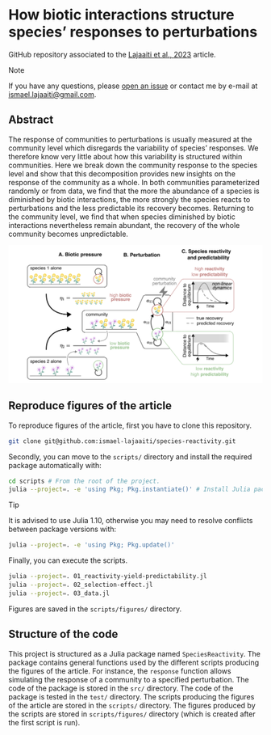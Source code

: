 # How biotic interactions structure species’ responses to perturbations 

GitHub repository associated to the [Lajaaiti et al., 2023](change-url) article.

> [!NOTE]
> If you have any questions, please [open an issue](https://github.com/ismael-lajaaiti/species-reactivity/issues) or contact me by e-mail at ismael.lajaaiti@gmail.com.

## Abstract

The response of communities to perturbations is usually measured at the community level which disregards
the variability of species’ responses. We therefore know very little about how this variability is structured
within communities. Here we break down the community response to the species level and show that this
decomposition provides new insights on the response of the community as a whole. In both communities
parameterized randomly or from data, we find that the more the abundance of a species is diminished by biotic
interactions, the more strongly the species reacts to perturbations and the less predictable its recovery becomes.
Returning to the community level, we find that when species diminished by biotic interactions nevertheless
remain abundant, the recovery of the whole community becomes unpredictable.

![pictures/visual-abstract.png](pictures/visual-abstract.png)

## Reproduce figures of the article

To reproduce figures of the article, first you have to clone this repository.

```bash
git clone git@github.com:ismael-lajaaiti/species-reactivity.git
```

Secondly, you can move to the `scripts/` directory and install the required package automatically with:

```bash
cd scripts # From the root of the project.
julia --project=. -e 'using Pkg; Pkg.instantiate()' # Install Julia packages.
```

> [!TIP]
> It is advised to use Julia 1.10, otherwise you may need to resolve conflicts between package versions with:
> ```bash
> julia --project=. -e 'using Pkg; Pkg.update()'
> ```

Finally, you can execute the scripts.

```bash
julia --project=. 01_reactivity-yield-predictability.jl
julia --project=. 02_selection-effect.jl
julia --project=. 03_data.jl
```

Figures are saved in the `scripts/figures/` directory.


## Structure of the code

This project is structured as a Julia package named `SpeciesReactivity`.
The package contains general functions used by the different scripts producing the figures of the article.
For instance, the `response` function allows simulating the response of a community to a specified perturbation.
The code of the package is stored in the `src/` directory.
The code of the package is tested in the `test/` directory.
The scripts producing the figures of the article are stored in the `scripts/` directory.
The figures produced by the scripts are stored in `scripts/figures/` directory (which is created after the first script is run).
